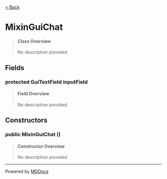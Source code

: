 [< Back](..)
# MixinGuiChat #
>#### Class Overview ####
>No description provided
## Fields ##
### protected GuiTextField inputField ###
>#### Field Overview ####
>No description provided
>
## Constructors ##
### public MixinGuiChat () ###
>#### Constructor Overview ####
>No description provided
>

---
Powered by [MDDocs](https://github.com/VRCube/MDDocs)